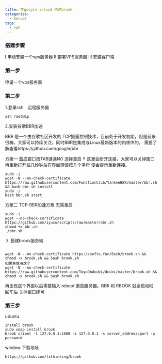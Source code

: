 ```yaml
---
title: 在google icloud 搭建brook
categories:
  - Server
tags:
  - vpn
---
```


### 搭建步骤

I.申请安装一个vps服务器
II.部署VPS服务器 
III.安装客户端   


### 第一步

申请一个vps服务器

### 第二步
1.登录ssh　远程服务器

```
ssh root@ip
```
2.安装谷歌BBR加速

BBR 是一个由谷歌社区开发的 TCP拥塞控制技术，目前处于开发初期，但是前景很棒，大家可以持续关注，同时BBR是集成与Linux最新版本的内核中的。
需要了解查看https://github.com/google/bbr

方案一
蓝底窗口按TAB键选NO
选择重启 Y
这里会断开连接，大家可以关掉窗口再重新打开或几秒钟后在界面随便按几个字母 便会提示重新连接。

```
sudo -i
wget -N --no-check-certificate https://raw.githubusercontent.com/FunctionClub/YankeeBBR/master/bbr.sh && bash bbr.sh install
sudo -i
bash bbr.sh start
```


方案二 TCP-BBR加速方案 无需重启

```
sudo -i
wget --no-check-certificate https://github.com/iyuco/scripts/raw/master/bbr.sh
chmod +x bbr.sh
./bbr.sh
```
３.搭建brook服务端

```

wget -N --no-check-certificate https://softs.fun/Bash/brook.sh && chmod +x brook.sh && bash brook.sh
如果失效用这个
wget -N --no-check-certificate https://raw.githubusercontent.com/ToyoDAdoubi/doubi/master/brook.sh && chmod +x brook.sh && bash brook.sh
```
再出现这个界面以后需要输入 reboot 重启服务器。BBR 和 RBOOK 就全启动啦 回车后 关掉窗口即可
### 第三步
ubuntu
```
install brook
sudo snap install brook
brook client -l 127.0.0.1:1080 -i 127.0.0.1 -s server_address:port -p password
```

window
下载地址

```
https://github.com/txthinking/brook
```